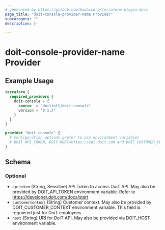 ```yaml
---
# generated by https://github.com/hashicorp/terraform-plugin-docs
page_title: "doit-console-provider-name Provider"
subcategory: ""
description: |-
  
---
```


# doit-console-provider-name Provider



## Example Usage

```terraform
terraform {
  required_providers {
    doit-console = {
      source  = "doitintl/doit-console"
      version = "0.1.2"
    }
  }
}

provider "doit-console" {
  # Configuration options prefer to use environment variables
  # DOIT_API_TOKEN, DOIT_HOST=https://api.doit.com and DOIT_CUSTOMER_CONTEXT
}
```

<!-- schema generated by tfplugindocs -->
## Schema

### Optional

- `apitoken` (String, Sensitive) API Token to access DoiT API. May also be provided by DOIT_API_TOKEN environment variable. Refer to https://developer.doit.com/docs/start
- `customercontext` (String) Customer context. May also be provided by DOIT_CUSTOMER_CONTEXT environment variable. This field is requiered just for DoiT employees
- `host` (String) URI for DoiT API. May also be provided via DOIT_HOST environment variable.
